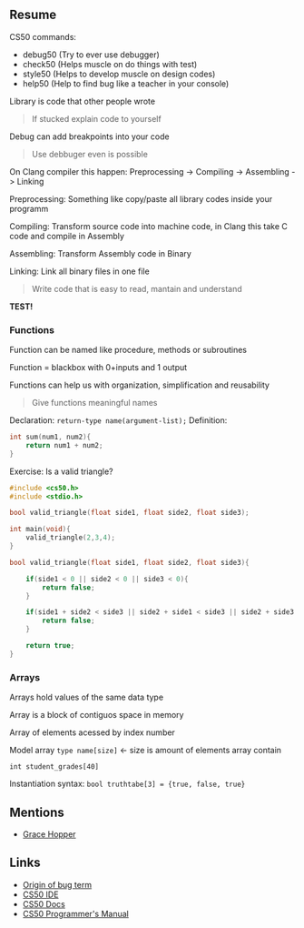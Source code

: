 ## Resume

CS50 commands:

- debug50 (Try to ever use debugger)
- check50 (Helps muscle on do things with test)
- style50 (Helps to develop muscle on design codes)
- help50 (Help to find bug like a teacher in your console)

Library is code that other people wrote

> If stucked explain code to yourself

Debug can add breakpoints into your code

> Use debbuger even is possible

On Clang compiler this happen:
Preprocessing -> Compiling -> Assembling -> Linking

Preprocessing: Something like copy/paste all library codes inside your programm

Compiling: Transform source code into machine code, in Clang this take C code and compile in Assembly

Assembling: Transform Assembly code in Binary

Linking: Link all binary files in one file

> Write code that is easy to read, mantain and understand

**TEST!**

### Functions

Function can be named like procedure, methods or subroutines

Function = blackbox with 0+inputs and 1 output

Functions can help us with organization, simplification and reusability

> Give functions meaningful names

Declaration: `return-type name(argument-list);`
Definition:

```c
int sum(num1, num2){
    return num1 + num2;
}
```

Exercise:
Is a valid triangle?

```c
#include <cs50.h>
#include <stdio.h>

bool valid_triangle(float side1, float side2, float side3);

int main(void){
    valid_triangle(2,3,4);
}

bool valid_triangle(float side1, float side2, float side3){

    if(side1 < 0 || side2 < 0 || side3 < 0){
        return false;
    }

    if(side1 + side2 < side3 || side2 + side1 < side3 || side2 + side3 < side1){
        return false;
    }

    return true;
}
```

### Arrays

Arrays hold values of the same data type

Array is a block of contiguos space in memory

Array of elements acessed by index number

Model array `type name[size]` <- size is amount of elements array contain

`int student_grades[40]`

Instantiation syntax: `bool truthtabe[3] = {true, false, true}`

## Mentions

- [Grace Hopper](https://en.wikipedia.org/wiki/Grace_Hopper)

## Links

- [Origin of bug term](https://en.wikipedia.org/wiki/Software_bug)
- [CS50 IDE](https://ide.cs50.io/)
- [CS50 Docs](https://cs50.readthedocs.io/)
- [CS50 Programmer's Manual](https://man.cs50.io/)
